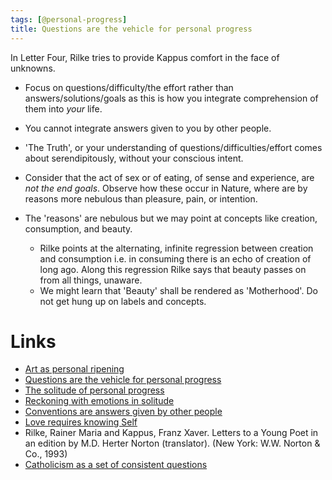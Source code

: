 ```yaml
---
tags: [@personal-progress]
title: Questions are the vehicle for personal progress
---
```


In Letter Four, Rilke tries to provide Kappus comfort in the face of unknowns.

- Focus on questions/difficulty/the effort rather than answers/solutions/goals as this is how you integrate comprehension of them into *your* life.
- You cannot integrate answers given to you by other people.
- 'The Truth', or your understanding of questions/difficulties/effort comes about serendipitously, without your conscious intent.

- Consider that the act of sex or of eating, of sense and experience, are *not the end goals*. Observe how these occur in Nature, where are by reasons more nebulous than pleasure, pain, or intention.
- The 'reasons' are nebulous but we may point at concepts like creation, consumption, and beauty.
    - Rilke points at the alternating, infinite regression between creation and consumption i.e. in consuming there is an echo of creation of long ago. Along this regression Rilke says that beauty passes on from all things, unaware.
    - We might learn that 'Beauty' shall be rendered as 'Motherhood'. Do not get hung up on labels and concepts.

# Links
- [Art as personal ripening](202003261822.md)
- [Questions are the vehicle for personal progress](202003261859.md)
- [The solitude of personal progress](202003261938.md)
- [Reckoning with emotions in solitude](202003262007.md)
- [Conventions are answers given by other people](202003262055.md)
- [Love requires knowing Self](202003262059.md)
- Rilke, Rainer Maria and Kappus, Franz Xaver. Letters to a Young Poet in an edition by M.D. Herter Norton (translator). (New York: W.W. Norton & Co., 1993)
- [Catholicism as a set of consistent questions](20200413143422.md)
